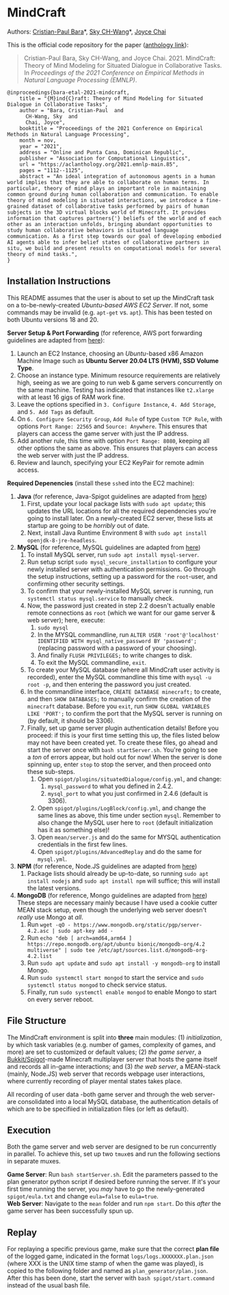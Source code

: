 # MindCraft

Authors: [Cristian-Paul Bara](https://sled.eecs.umich.edu/author/cristian-paul-bara/)\*, [Sky CH-Wang](https://skywang.me)\*, [Joyce Chai](https://web.eecs.umich.edu/~chaijy/)

This is the official code repository for the paper ([anthology link](https://aclanthology.org/2021.emnlp-main.85/)): 
> Cristian-Paul Bara, Sky CH-Wang, and Joyce Chai. 2021. MindCraft: Theory of Mind Modeling for Situated Dialogue in Collaborative Tasks. In *Proceedings of the 2021 Conference on Empirical Methods in Natural Language Processing (EMNLP)*.

```
@inproceedings{bara-etal-2021-mindcraft,
    title = "{M}ind{C}raft: Theory of Mind Modeling for Situated Dialogue in Collaborative Tasks",
    author = "Bara, Cristian-Paul  and
      CH-Wang, Sky  and
      Chai, Joyce",
    booktitle = "Proceedings of the 2021 Conference on Empirical Methods in Natural Language Processing",
    month = nov,
    year = "2021",
    address = "Online and Punta Cana, Dominican Republic",
    publisher = "Association for Computational Linguistics",
    url = "https://aclanthology.org/2021.emnlp-main.85",
    pages = "1112--1125",
    abstract = "An ideal integration of autonomous agents in a human world implies that they are able to collaborate on human terms. In particular, theory of mind plays an important role in maintaining common ground during human collaboration and communication. To enable theory of mind modeling in situated interactions, we introduce a fine-grained dataset of collaborative tasks performed by pairs of human subjects in the 3D virtual blocks world of Minecraft. It provides information that captures partners{'} beliefs of the world and of each other as an interaction unfolds, bringing abundant opportunities to study human collaborative behaviors in situated language communication. As a first step towards our goal of developing embodied AI agents able to infer belief states of collaborative partners in situ, we build and present results on computational models for several theory of mind tasks.",
}
```

## Installation Instructions

This README assumes that the user is about to set up the MindCraft task on a to-be-newly-created _Ubuntu-based AWS EC2 Server_. If not, some commands may be invalid (e.g. `apt-get` vs. `apt`). This has been tested on both Ubuntu versions 18 and 20.

__Server Setup & Port Forwarding__ (for reference, AWS port forwarding guidelines are adapted from [here](https://medium.com/@sumekenov/how-to-launch-minecraft-server-on-aws-7f4b9f7febf7)):

1. Launch an EC2 Instance, choosing an _Ubuntu_-based x86 Amazon Machine Image such as __Ubuntu Server 20.04 LTS (HVM), SSD Volume Type__.
2. Choose an instance type. Minimum resource requirements are relatively high, seeing as we are going to run web & game servers concurrently on the same machine. Testing has indicated that instances like `t2.xlarge` with at least 16 gigs of RAM work fine.
3. Leave the options specified in `3. Configure Instance`, `4. Add Storage`, and `5. Add Tags` as default.
4. On `6. Configure Security Group`, `Add Rule` of type `Custom TCP Rule`, with options `Port Range: 22565` and `Source: Anywhere`. This ensures that players can access the game server with just the IP address.
5. Add another rule, this time with option `Port Range: 8080`, keeping all other options the same as above. This ensures that players can access the web server with just the IP address.
6. Review and launch, specifying your EC2 KeyPair for remote admin access.

__Required Depenencies__ (install these `ssh`ed into the EC2 machine):

1. __Java__ (for reference, Java-Spigot guidelines are adapted from [here](https://www.spigotmc.org/wiki/buildtools/#linux))
   1. First, update your local package lists with `sudo apt update`; this updates the URL locations for all the required dependencies you're going to install later. On a newly-created EC2 server, these lists at startup are going to be _horribly_ out of date.
   2. Next, install Java Runtime Environment 8 with `sudo apt install openjdk-8-jre-headless`.
2. __MySQL__ (for reference, MySQL guidelines are adapted from [here](https://www.digitalocean.com/community/tutorials/how-to-install-mysql-on-ubuntu-18-04))
   1. To install MySQL server, run `sudo apt install mysql-server`.
   2. Run setup script `sudo mysql_secure_installation` to configure your newly installed server with authentication permissions. Go through the setup instructions, setting up a password for the `root`-user, and confirming other security settings.
   3. To confirm that your newly-installed MySQL server is running, run `systemctl status mysql.service` to manually check.
   4. Now, the password just created in step 2.2 doesn't actually enable remote connections as `root` (which we want for our game server & web server); here, execute:
      1. `sudo mysql`
      2. In the MYSQL commandline, run `ALTER USER 'root'@'localhost' IDENTIFIED WITH mysql_native_password BY 'password';` (replacing password with a password of your choosing).
      3. And finally `FLUSH PRIVILEGES;` to write changes to disk.
      4. To exit the MySQL commandline, `exit`.
   5. To create your MySQL database (where all MindCraft user activity is recorded), enter the MySQL commandline this time with `mysql -u root -p`, and then entering the password you just created.
   6. In the commandline interface, `CREATE DATABASE minecraft;` to create, and then `SHOW DATABASES;` to manually confirm the creation of the `minecraft` database. Before you `exit`, run `SHOW GLOBAL VARIABLES LIKE 'PORT';` to confirm the port that the MySQL server is running on (by default, it should be 3306).
   7. Finally, set up game server plugin authentication details! Before you proceed: if this is your first time setting this up, the files listed below may not have been created yet. To create these files, go ahead and start the server once with `bash startServer.sh`. You're going to see a _ton_ of errors appear, but hold out for now! When the server is done spinning up, enter `stop` to stop the server, and then proceed onto these sub-steps.
      1. Open `spigot/plugins/situatedDialogue/config.yml`, and change:
         1. `mysql_password` to what you defined in 2.4.2.
         1. `mysql_port` to what you just confirmed in 2.4.6 (default is 3306).
      2. Open `spigot/plugins/LogBlock/config.yml`, and change the same lines as above, this time under section `mysql`. Remember to also change the MySQL user here to `root` (default initialization has it as something else)!
      3. Open `mean/server.js` and do the same for MYSQL authentication credentials in the first few lines.
      4. Open `spigot/plugins/AdvancedReplay` and do the same for `mysql.yml`.
3. __NPM__ (for reference, Node.JS guidelines are adapted from [here](https://linuxize.com/post/how-to-install-node-js-on-ubuntu-18.04/))
   1. Package lists should already be up-to-date, so running `sudo apt install nodejs` and `sudo apt install npm` will suffice; this will install the latest versions.
4. __MongoDB__ (for reference, Mongo guidelines are adapted from [here](https://medium.com/faun/install-mongodb-on-aws-ubuntu-ec2-instance-6794cd8e3b4e)) These steps are necessary mainly because I have used a cookie cutter MEAN stack setup, even though the underlying web server doesn't _really_ use Mongo at _all_.
   1. Run `wget -qO - https://www.mongodb.org/static/pgp/server-4.2.asc | sudo apt-key add -`
   2. Run `echo "deb [ arch=amd64,arm64 ] https://repo.mongodb.org/apt/ubuntu bionic/mongodb-org/4.2 multiverse" | sudo tee /etc/apt/sources.list.d/mongodb-org-4.2.list`
   3. Run `sudo apt update` and `sudo apt install -y mongodb-org` to install Mongo.
   4. Run `sudo systemctl start mongod` to start the service and `sudo systemctl status mongod` to check service status.
   5. Finally, run `sudo systemctl enable mongod` to enable Mongo to start on every server reboot.

## File Structure

The MindCraft environment is split into __three__ main modules: (1) _initialization_, by which task variables (e.g. number of games, complexity of games, and more) are set to customized or default values; (2) _the game server_, a [Bukkit/Spigot](https://dev.bukkit.org/)-made Minecraft multiplayer server that hosts the game itself and records all in-game interactions; and (3) _the web server_, a MEAN-stack (mainly, Node.JS) web server that records webpage user interactions, where currently recording of player mental states takes place.

All recording of user data -both game server and through the web server- are consolidated into a local MySQL database, the authentication details of which are to be specifiied in initialization files (or left as default).

## Execution

Both the game server and web server are designed to be run concurrently in parallel. To achieve this, set up two `tmux`es and run the following sections in separate muxes.

__Game Server__: Run `bash startServer.sh`. Edit the parameters passed to the plan generator python script if desired before running the server. If it's your first time running the server, you _may_ have to go the newly-generated `spigot/eula.txt` and change `eula=false` to `eula=true`.
\
__Web Server__: Navigate to the `mean` folder and run `npm start`. Do this _after_ the game server has been successfully spun up.

## Replay

For replaying a specific previous game, make sure that the correct __plan file__ of the logged game, indicated in the format `logs/logs.XXXXXXX.plan.json` (where XXX is the UNIX time stamp of when the game was played), is copied to the following folder and named as `plan_generator/plan.json`. After this has been done, start the server with `bash spigot/start.command` instead of the usual bash file. 
